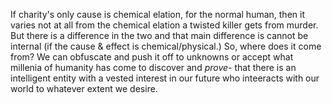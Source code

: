 If charity's only cause is chemical elation, for the normal human, then it varies not at all from the chemical elation a twisted killer gets from murder.
But there is a difference in the two and that main difference is cannot be internal (if the cause & effect is chemical/physical.)
So, where does it come from?
We can obfuscate and push it off to unknowns or accept what millenia of humanity has come to discover and _prove_- that there is an intelligent entity with a vested interest in our future who inteeracts with our world to whatever extent we desire.